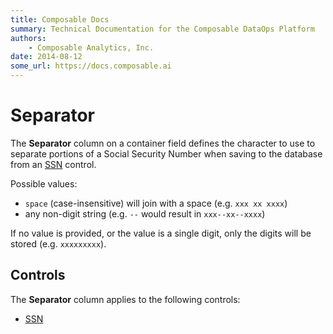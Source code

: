 ```yaml
---
title: Composable Docs
summary: Technical Documentation for the Composable DataOps Platform
authors:
    - Composable Analytics, Inc.
date: 2014-08-12
some_url: https://docs.composable.ai
---
```


# Separator

The **Separator** column on a container field defines the character to use to separate portions of a Social Security Number when saving to the database from an [SSN](../05.Control-Details/SSN.md) control.

Possible values:

- `space` (case-insensitive) will join with a space (e.g. `xxx xx xxxx`)
- any non-digit string (e.g. `--` would result in `xxx--xx--xxxx`)

If no value is provided, or the value is a single digit, only the digits will be stored (e.g. `xxxxxxxxx`).

## Controls

The **Separator** column applies to the following controls:

- [SSN](../05.Control-Details/SSN.md)
